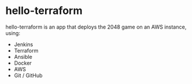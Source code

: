 # hello-terraform
hello-terraform is an app that deploys the 2048 game on an AWS instance, using:

- Jenkins
- Terraform
- Ansible
- Docker
- AWS
- Git / GitHub
